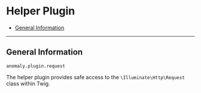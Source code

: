 # Helper Plugin

- [General Information](#general)

<hr>

<a name="general"></a>
## General Information

`anomaly.plugin.request`

The helper plugin provides safe access to the `\Illuminate\Http\Request` class within Twig.
